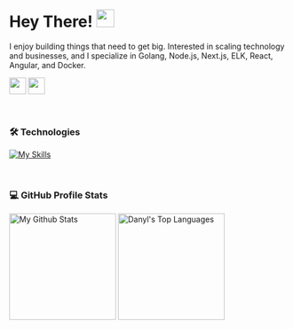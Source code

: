 # Hey There! <img src="https://media.giphy.com/media/hvRJCLFzcasrR4ia7z/giphy.gif" width="32px">
I enjoy building things that need to get big. Interested in scaling technology and businesses, and I specialize in Golang, Node.js, Next.js, ELK, React, Angular, and Docker.

<a href="mailto:ch.danyl@gmail.com"><img src="https://img.shields.io/badge/Gmail-D14836?style=for-the-badge&logo=gmail&logoColor=white" height=30></a>
<a href="https://www.linkedin.com/in/danylchader"><img src="https://img.shields.io/badge/LinkedIn-0077B5?style=for-the-badge&logo=linkedin&logoColor=white" height=30></a>

<br/>

### 🛠️ Technologies
[![My Skills](https://skillicons.dev/icons?i=go,nodejs,nextjs,react,angular,ts,mysql,mongodb,postgres,docker,kubernetes,git)](https://skillicons.dev)

<br/>

### 💻 GitHub Profile Stats

<a href="https://github.com/anuraghazra/github-readme-stats"><img alt="My Github Stats" src="https://github-readme-stats-k90mirzaei.vercel.app/api?username=cdanyl&rank_icon=percentile&include_all_commits=true&count_private=true&show_icons=true&theme=react&hide_border=true&title_color=F85D7F&icon_color=F8D866" height="192px"/></a>
<a href="https://github.com/anuraghazra/github-readme-stats"><img alt="Danyl's Top Languages" src="https://github-readme-stats-k90mirzaei.vercel.app/api/top-langs/?layout=compact&bg_color=1F222E&username=cdanyl&langs_count=8&hide=Jupyter%20Notebook&hide_border=true&title_color=F85D7F&theme=react&icon_color=F8D866" height="192px"/></a>

